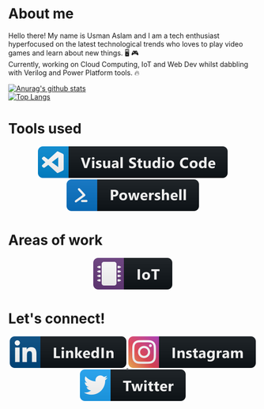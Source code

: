 # About me
Hello there! My name is Usman Aslam and I am a tech enthusiast hyperfocused on the latest technological trends who loves to play video games and learn about new things. 🖥️ 🎮
<br>
Currently, working on Cloud Computing, IoT and Web Dev whilst dabbling with Verilog and Power Platform tools. 🔥

[![Anurag's github stats](https://github-readme-stats.vercel.app/api?username=usmanaslam712)](https://github.com/anuraghazra/github-readme-stats)
<br>
[![Top Langs](https://github-readme-stats.vercel.app/api/top-langs/?username=usmanaslam712)](https://github.com/anuraghazra/github-readme-stats)

# Tools used

<p align="center">
<a href="#">
    <img src="https://github.com/MikeCodesDotNET/ColoredBadges/blob/master/svg/dev/tools/visualstudio_code.svg" alt="example badge" style="vertical-align:top margin:6px 4px">
  </a>
<a href="#">
    <img src="https://github.com/MikeCodesDotNET/ColoredBadges/blob/master/svg/dev/tools/powershell.svg" alt="example badge" style="vertical-align:top margin:6px 4px">
  </a>
    </p>
    
 # Areas of work
<p align="center">
<a href="#">
    <img src="https://github.com/MikeCodesDotNET/ColoredBadges/raw/master/svg/dev/misc/iot.svg" alt="example badge" style="vertical-align:top margin:6px 4px">
  </a>
 </p>
 
 # Let's connect!
<p align="center">
<a href="https://www.linkedin.com/in/usman-aslam-u712a/">
    <img src="https://github.com/MikeCodesDotNET/ColoredBadges/raw/master/svg/social/linkedin.svg" alt="example badge" style="vertical-align:top margin:6px 4px">
  </a>
    <a href="https://www.instagram.com/usmanaslam712">
    <img src="https://github.com/MikeCodesDotNET/ColoredBadges/raw/master/svg/social/instagram.svg" alt="example badge" style="vertical-align:top margin:6px 4px">
  </a>
<a href="https://twitter.com/usmanaslam712">
    <img src="https://github.com/MikeCodesDotNET/ColoredBadges/raw/master/svg/social/twitter.svg" alt="example badge" style="vertical-align:top margin:6px 4px">
  </a>
 </p>
 
 
  
